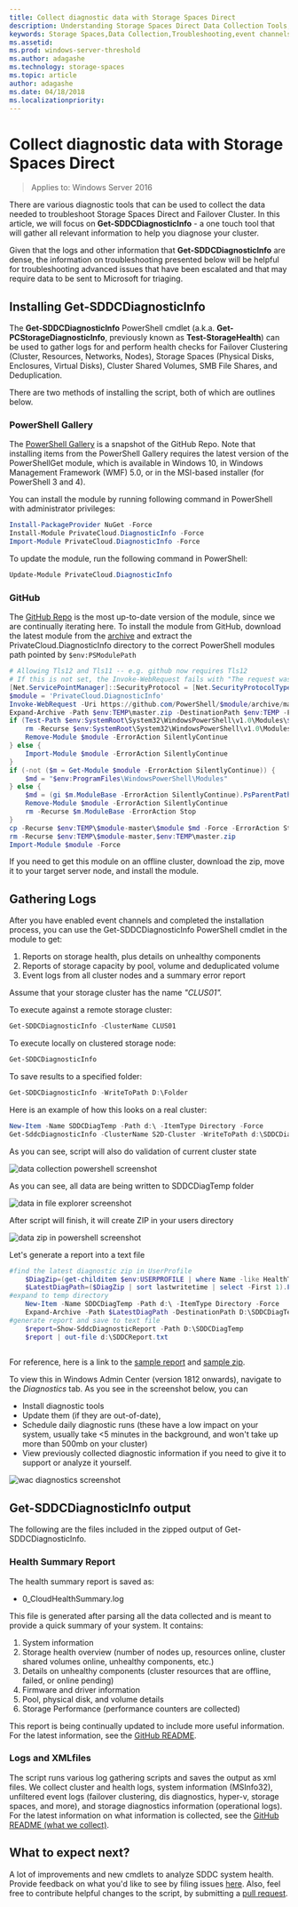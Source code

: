 ```yaml
---
title: Collect diagnostic data with Storage Spaces Direct
description: Understanding Storage Spaces Direct Data Collection Tools, with specific examples of how to run and use them.
keywords: Storage Spaces,Data Collection,Troubleshooting,event channels,Get-SDDCDiagnosticInfo
ms.assetid: 
ms.prod: windows-server-threshold
ms.author: adagashe
ms.technology: storage-spaces
ms.topic: article
author: adagashe
ms.date: 04/18/2018
ms.localizationpriority: 
---
```

# Collect diagnostic data with Storage Spaces Direct

> Applies to: Windows Server 2016

There are various diagnostic tools that can be used to collect the data needed to troubleshoot Storage Spaces Direct and Failover Cluster. In this article, we will focus on **Get-SDDCDiagnosticInfo** - a one touch tool that will gather all relevant information to help you diagnose your cluster.

<!-- The health summary report is a great start to understanding the status of your system to start diagnosing an issue. -->

Given that the logs and other information that **Get-SDDCDiagnosticInfo** are dense, the information on troubleshooting presented below will be helpful for troubleshooting advanced issues that have been escalated and that may require data to be sent to Microsoft for triaging.

<!--
## Collecting live dumps

Windows will trigger the collection of a ``` LiveDump ``` when there are known resources that are hanging in kernel calls. ``` RHS ``` will trigger ```LiveDump``` collection if both the resource type and cluster ``` DumpPolicy ``` are set to 1. For physical disk it is set out of the box
-->

## Installing Get-SDDCDiagnosticInfo

The **Get-SDDCDiagnosticInfo** PowerShell cmdlet (a.k.a. **Get-PCStorageDiagnosticInfo**, previously known as **Test-StorageHealth**) can be used to gather logs for and perform health checks for Failover Clustering (Cluster, Resources, Networks, Nodes), Storage Spaces (Physical Disks, Enclosures, Virtual Disks), Cluster Shared Volumes, SMB File Shares, and Deduplication. 

There are two methods of installing the script, both of which are outlines below.

### PowerShell Gallery 

The [PowerShell Gallery](https://www.powershellgallery.com/packages/PrivateCloud.DiagnosticInfo) is a snapshot of the GitHub Repo. Note that installing items from the PowerShell Gallery requires the latest version of the PowerShellGet module, which is available in Windows 10, in Windows Management Framework (WMF) 5.0, or in the MSI-based installer (for PowerShell 3 and 4).

You can install the module by running following command in PowerShell with administrator privileges:

``` PowerShell
Install-PackageProvider NuGet -Force
Install-Module PrivateCloud.DiagnosticInfo -Force
Import-Module PrivateCloud.DiagnosticInfo -Force
```

To update the module, run the following command in PowerShell:

``` PowerShell
Update-Module PrivateCloud.DiagnosticInfo
```

### GitHub 

The [GitHub Repo](https://github.com/PowerShell/PrivateCloud.DiagnosticInfo/) is the most up-to-date version of the module, since we are continually iterating here. To install the module from GitHub, download the latest module from the [archive](https://github.com/PowerShell/PrivateCloud.DiagnosticInfo/archive/master.zip) and extract the PrivateCloud.DiagnosticInfo directory to the correct PowerShell modules path pointed by ```$env:PSModulePath```

``` PowerShell
# Allowing Tls12 and Tls11 -- e.g. github now requires Tls12
# If this is not set, the Invoke-WebRequest fails with "The request was aborted: Could not create SSL/TLS secure channel."
[Net.ServicePointManager]::SecurityProtocol = [Net.SecurityProtocolType]::Tls12
$module = 'PrivateCloud.DiagnosticInfo'
Invoke-WebRequest -Uri https://github.com/PowerShell/$module/archive/master.zip -OutFile $env:TEMP\master.zip
Expand-Archive -Path $env:TEMP\master.zip -DestinationPath $env:TEMP -Force
if (Test-Path $env:SystemRoot\System32\WindowsPowerShell\v1.0\Modules\$module) {
    rm -Recurse $env:SystemRoot\System32\WindowsPowerShell\v1.0\Modules\$module -ErrorAction Stop
    Remove-Module $module -ErrorAction SilentlyContinue
} else {
    Import-Module $module -ErrorAction SilentlyContinue
} 
if (-not ($m = Get-Module $module -ErrorAction SilentlyContinue)) {
    $md = "$env:ProgramFiles\WindowsPowerShell\Modules"
} else {
    $md = (gi $m.ModuleBase -ErrorAction SilentlyContinue).PsParentPath
    Remove-Module $module -ErrorAction SilentlyContinue
    rm -Recurse $m.ModuleBase -ErrorAction Stop
}
cp -Recurse $env:TEMP\$module-master\$module $md -Force -ErrorAction Stop
rm -Recurse $env:TEMP\$module-master,$env:TEMP\master.zip
Import-Module $module -Force

``` 

If you need to get this module on an offline cluster, download the zip, move it to your target server node, and install the module.

## Gathering Logs

After you have enabled event channels and completed the installation process, you can use the Get-SDDCDiagnosticInfo PowerShell cmdlet in the module to get:

1. Reports on storage health, plus details on unhealthy components
2. Reports of storage capacity by pool, volume and deduplicated volume
3. Event logs from all cluster nodes and a summary error report

Assume that your storage cluster has the name *"CLUS01".*

To execute against a remote storage cluster:
``` PowerShell
Get-SDDCDiagnosticInfo -ClusterName CLUS01
```

To execute locally on clustered storage node:
``` PowerShell
Get-SDDCDiagnosticInfo
```

To save results to a specified folder:
``` PowerShell
Get-SDDCDiagnosticInfo -WriteToPath D:\Folder 
```

Here is an example of how this looks on a real cluster:
``` PowerShell
New-Item -Name SDDCDiagTemp -Path d:\ -ItemType Directory -Force
Get-SddcDiagnosticInfo -ClusterName S2D-Cluster -WriteToPath d:\SDDCDiagTemp
```
As you can see, script will also do validation of current cluster state

![data collection powershell screenshot](media/data-collection/CollectData.png)

As you can see, all data are being written to SDDCDiagTemp folder

![data in file explorer screenshot](media/data-collection/CollectDataFolder.png)

After script will finish, it will create ZIP in your users directory

![data zip in powershell screenshot](media/data-collection/CollectDataResult.png)

Let's generate a report into a text file

```PowerShell
#find the latest diagnostic zip in UserProfile
    $DiagZip=(get-childitem $env:USERPROFILE | where Name -like HealthTest*.zip)
    $LatestDiagPath=($DiagZip | sort lastwritetime | select -First 1).FullName
#expand to temp directory
    New-Item -Name SDDCDiagTemp -Path d:\ -ItemType Directory -Force
    Expand-Archive -Path $LatestDiagPath -DestinationPath D:\SDDCDiagTemp -Force
#generate report and save to text file
    $report=Show-SddcDiagnosticReport -Path D:\SDDCDiagTemp
    $report | out-file d:\SDDCReport.txt
    
```

For reference, here is a link to the [sample report](https://github.com/Microsoft/WSLab/blob/dev/Scenarios/S2D%20Tools/Get-SDDCDiagnosticInfo/SDDCReport.txt) and [sample zip](https://github.com/Microsoft/WSLab/blob/dev/Scenarios/S2D%20Tools/Get-SDDCDiagnosticInfo/HealthTest-S2D-Cluster-20180522-1546.ZIP).

To view this in Windows Admin Center (version 1812 onwards), navigate to the *Diagnostics* tab. As you see in the screenshot below, you can 

- Install diagnostic tools
- Update them (if they are out-of-date), 
- Schedule daily diagnostic runs (these have a low impact on your system, usually take <5 minutes in the background, and won't take up more than 500mb on your cluster)
- View previously collected diagnostic information if you need to give it to support or analyze it yourself.

![wac diagnostics screenshot](media/data-collection/Wac.png)

## Get-SDDCDiagnosticInfo output

The following are the files included in the zipped output of Get-SDDCDiagnosticInfo.

### Health Summary Report
The health summary report is saved as:
- 0_CloudHealthSummary.log

This file is generated after parsing all the data collected and is meant to provide a quick summary of your system. It contains:
1. System information
2. Storage health overview (number of nodes up, resources online, cluster shared volumes online, unhealthy components, etc.)
3. Details on unhealthy components (cluster resources that are offline, failed, or online pending)
4. Firmware and driver information
5. Pool, physical disk, and volume details
6. Storage Performance (performance counters are collected)

This report is being continually updated to include more useful information. For the latest information, see the [GitHub README](https://github.com/PowerShell/PrivateCloud.DiagnosticInfo/edit/master/README.md).

### Logs and XMLfiles

The script runs various log gathering scripts and saves the output as xml files. We collect cluster and health logs, system information (MSInfo32), unfiltered event logs (failover clustering, dis diagnostics, hyper-v, storage spaces, and more), and storage diagnostics information (operational logs). For the latest information on what information is collected, see the [GitHub README (what we collect)](https://github.com/PowerShell/PrivateCloud.DiagnosticInfo/blob/master/README.md#what-does-the-cmdlet-output-include).

<!--
## Enabling event channels

When Windows Server is installed, many event channels are enabled by default. But sometimes when diagnosing an issue, we want to be able to enable some of these event channels since it will help in triaging and diagnosing system issues.

You could enable additional event channels on each server node in your cluster as needed; however, this approach presents two problems:

1. You need to remember to enable the same event channels on every new server node that you add to your cluster.
2. When diagnosing, it can be tedious to enable specific event channels, reproduce the error, and repeat this process until you root cause.

To avoid these issues, you can enable event channels on cluster startup. The list of enabled event channels on your cluster can be configured using the public property **EnabledEventLogs**. By default, the following event channels are enabled:

```powershell
PS C:\Windows\system32> (get-cluster).EnabledEventLogs
```

Here's an example of the output:
```
Microsoft-Windows-Hyper-V-VmSwitch-Diagnostic,4,0xFFFFFFFD
Microsoft-Windows-SMBDirect/Debug,4
Microsoft-Windows-SMBServer/Analytic
Microsoft-Windows-Kernel-LiveDump/Analytic
```

The **EnabledEventLogs** property is a multistring, where each string is in the form: **channel-name, log-level, keyword-mask**. The **keyword-mask** can be a hexadecimal (prefix 0x), octal (prefix 0), or decimal number (no prefix) number that each event contains (so you can filter by it). For instance, to add a new event channel to the list and to configure both **log-level** and **keyword-mask** you can run:

```powershell
(get-cluster).EnabledEventLogs += "Microsoft-Windows-WinINet/Analytic,2,321"
```

If you want to set the **log-level** but keep the **keyword-mask** at its default value, you can use either of the following commands:

```powershell
(get-cluster).EnabledEventLogs += "Microsoft-Windows-WinINet/Analytic,2"
(get-cluster).EnabledEventLogs += "Microsoft-Windows-WinINet/Analytic,2,"
```

If you want to keep the **log-level** at its default value, but set the **keyword-mask** you can run the following command:

```powershell
(get-cluster).EnabledEventLogs += "Microsoft-Windows-WinINet/Analytic,,0xf1"
```

If you want to keep both the **log-level** and the **keyword-mask** at their default values, you can run any of the following commands:

```powershell
(get-cluster).EnabledEventLogs += "Microsoft-Windows-WinINet/Analytic"
(get-cluster).EnabledEventLogs += "Microsoft-Windows-WinINet/Analytic,"
(get-cluster).EnabledEventLogs += "Microsoft-Windows-WinINet/Analytic,,"
```

These event channels will be enabled on every cluster node when the cluster service starts or whenever the **EnabledEventLogs** property is changed.
-->
## What to expect next?
A lot of improvements and new cmdlets to analyze SDDC system health.
Provide feedback on what you'd like to see by filing issues [here](https://github.com/PowerShell/PrivateCloud.DiagnosticInfo/issues). Also, feel free to contribute helpful changes to the script, by submitting a [pull request](https://github.com/PowerShell/PrivateCloud.DiagnosticInfo/pulls).